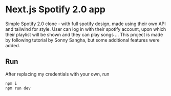 # Next.js Spotify 2.0 app

Simple Spotify 2.0 clone - with full spotify design, made using their own API and tailwind for style. User can log in with their spotify account, upon which their playlist will be shown and they can play songs ... This project is made by following tutorial by Sonny Sangha, but some additional features were added.

## Run 

After replacing my credentials with your own, run

```js
npm i
npm run dev
```
